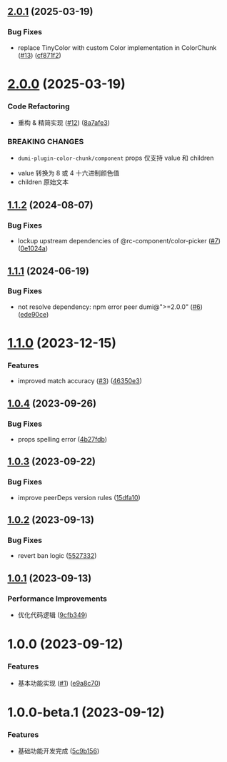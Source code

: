 ## [2.0.1](https://github.com/Wxh16144/dumi-plugin-color-chunk/compare/v2.0.0...v2.0.1) (2025-03-19)

### Bug Fixes

- replace TinyColor with custom Color implementation in ColorChunk ([#13](https://github.com/Wxh16144/dumi-plugin-color-chunk/issues/13)) ([cf871f2](https://github.com/Wxh16144/dumi-plugin-color-chunk/commit/cf871f271e77af4f9c66fc994545703d8ee1c679))

# [2.0.0](https://github.com/Wxh16144/dumi-plugin-color-chunk/compare/v1.1.2...v2.0.0) (2025-03-19)

### Code Refactoring

- 重构 & 精简实现 ([#12](https://github.com/Wxh16144/dumi-plugin-color-chunk/issues/12)) ([8a7afe3](https://github.com/Wxh16144/dumi-plugin-color-chunk/commit/8a7afe3072f01560075f096e3f8e19b86794f6ff))

### BREAKING CHANGES

- `dumi-plugin-color-chunk/component` props 仅支持 value 和 children

* value 转换为 8 或 4 十六进制颜色值
* children 原始文本

## [1.1.2](https://github.com/Wxh16144/dumi-plugin-color-chunk/compare/v1.1.1...v1.1.2) (2024-08-07)

### Bug Fixes

- lockup upstream dependencies of @rc-component/color-picker ([#7](https://github.com/Wxh16144/dumi-plugin-color-chunk/issues/7)) ([0e1024a](https://github.com/Wxh16144/dumi-plugin-color-chunk/commit/0e1024af3e69d23e5131dab1f5a9a63fa2bba7a6))

## [1.1.1](https://github.com/Wxh16144/dumi-plugin-color-chunk/compare/v1.1.0...v1.1.1) (2024-06-19)

### Bug Fixes

- not resolve dependency: npm error peer dumi@">=2.0.0" ([#6](https://github.com/Wxh16144/dumi-plugin-color-chunk/issues/6)) ([ede90ce](https://github.com/Wxh16144/dumi-plugin-color-chunk/commit/ede90ce86fa835c7341ed7935bcadef362b25b76))

# [1.1.0](https://github.com/Wxh16144/dumi-plugin-color-chunk/compare/v1.0.4...v1.1.0) (2023-12-15)

### Features

- improved match accuracy ([#3](https://github.com/Wxh16144/dumi-plugin-color-chunk/issues/3)) ([46350e3](https://github.com/Wxh16144/dumi-plugin-color-chunk/commit/46350e3cf50254eff155387fb2c974e1441e361c))

## [1.0.4](https://github.com/Wxh16144/dumi-plugin-color-chunk/compare/v1.0.3...v1.0.4) (2023-09-26)

### Bug Fixes

- props spelling error ([4b27fdb](https://github.com/Wxh16144/dumi-plugin-color-chunk/commit/4b27fdb363e757354a55eacd2dc95180e0e1c506))

## [1.0.3](https://github.com/Wxh16144/dumi-plugin-color-chunk/compare/v1.0.2...v1.0.3) (2023-09-22)

### Bug Fixes

- improve peerDeps version rules ([15dfa10](https://github.com/Wxh16144/dumi-plugin-color-chunk/commit/15dfa105641775b10eae1ba9b3875b74044c0af8))

## [1.0.2](https://github.com/Wxh16144/dumi-plugin-color-chunk/compare/v1.0.1...v1.0.2) (2023-09-13)

### Bug Fixes

- revert ban logic ([5527332](https://github.com/Wxh16144/dumi-plugin-color-chunk/commit/5527332d2a0c1c2e65ab8f0a24ad05174c031bc5))

## [1.0.1](https://github.com/Wxh16144/dumi-plugin-color-chunk/compare/v1.0.0...v1.0.1) (2023-09-13)

### Performance Improvements

- 优化代码逻辑 ([9cfb349](https://github.com/Wxh16144/dumi-plugin-color-chunk/commit/9cfb34914a67a669142e170bf4a977c36436d3fd))

# 1.0.0 (2023-09-12)

### Features

- 基本功能实现 ([#1](https://github.com/Wxh16144/dumi-plugin-color-chunk/issues/1)) ([e9a8c70](https://github.com/Wxh16144/dumi-plugin-color-chunk/commit/e9a8c7010f0d6d9dc324c8bd2aef526ba0865465))

# 1.0.0-beta.1 (2023-09-12)

### Features

- 基础功能开发完成 ([5c9b156](https://github.com/Wxh16144/dumi-plugin-color-chunk/commit/5c9b15682c67f1b00ea5f39049b92df0e3d57c9f))
